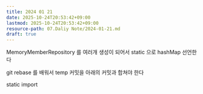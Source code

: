 ```yaml
---
title: 2024 01 21
date: 2025-10-24T20:53:42+09:00
lastmod: 2025-10-24T20:53:42+09:00
resource-path: 07.Daliy Note/2024-01-21.md
draft: true
---
```

MemoryMemberRepository 를 여러개 생성이 되어서 static 으로 hashMap 선언한다


git rebase 를 배워서 temp 커밋을 아래의 커밋과 합쳐야 한다

static import